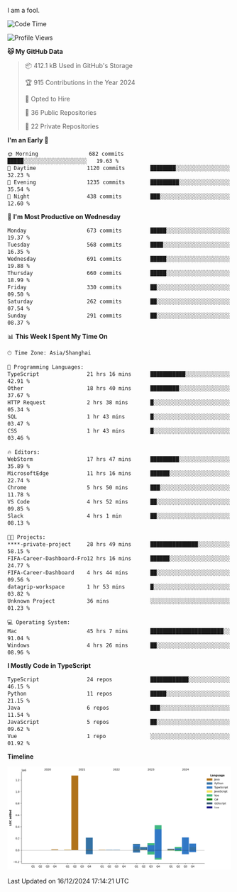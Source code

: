 I am a fool.

<!--START_SECTION:waka-->
![Code Time](http://img.shields.io/badge/Code%20Time-2%2C274%20hrs%2014%20mins-blue)

![Profile Views](http://img.shields.io/badge/Profile%20Views-4-blue)

**🐱 My GitHub Data** 

> 📦 412.1 kB Used in GitHub's Storage 
 > 
> 🏆 915 Contributions in the Year 2024
 > 
> 💼 Opted to Hire
 > 
> 📜 36 Public Repositories 
 > 
> 🔑 22 Private Repositories 
 > 
**I'm an Early 🐤** 

```text
🌞 Morning                682 commits         █████░░░░░░░░░░░░░░░░░░░░   19.63 % 
🌆 Daytime                1120 commits        ████████░░░░░░░░░░░░░░░░░   32.23 % 
🌃 Evening                1235 commits        █████████░░░░░░░░░░░░░░░░   35.54 % 
🌙 Night                  438 commits         ███░░░░░░░░░░░░░░░░░░░░░░   12.60 % 
```
📅 **I'm Most Productive on Wednesday** 

```text
Monday                   673 commits         █████░░░░░░░░░░░░░░░░░░░░   19.37 % 
Tuesday                  568 commits         ████░░░░░░░░░░░░░░░░░░░░░   16.35 % 
Wednesday                691 commits         █████░░░░░░░░░░░░░░░░░░░░   19.88 % 
Thursday                 660 commits         █████░░░░░░░░░░░░░░░░░░░░   18.99 % 
Friday                   330 commits         ██░░░░░░░░░░░░░░░░░░░░░░░   09.50 % 
Saturday                 262 commits         ██░░░░░░░░░░░░░░░░░░░░░░░   07.54 % 
Sunday                   291 commits         ██░░░░░░░░░░░░░░░░░░░░░░░   08.37 % 
```


📊 **This Week I Spent My Time On** 

```text
🕑︎ Time Zone: Asia/Shanghai

💬 Programming Languages: 
TypeScript               21 hrs 16 mins      ███████████░░░░░░░░░░░░░░   42.91 % 
Other                    18 hrs 40 mins      █████████░░░░░░░░░░░░░░░░   37.67 % 
HTTP Request             2 hrs 38 mins       █░░░░░░░░░░░░░░░░░░░░░░░░   05.34 % 
SQL                      1 hr 43 mins        █░░░░░░░░░░░░░░░░░░░░░░░░   03.47 % 
CSS                      1 hr 43 mins        █░░░░░░░░░░░░░░░░░░░░░░░░   03.46 % 

🔥 Editors: 
WebStorm                 17 hrs 47 mins      █████████░░░░░░░░░░░░░░░░   35.89 % 
MicrosoftEdge            11 hrs 16 mins      ██████░░░░░░░░░░░░░░░░░░░   22.74 % 
Chrome                   5 hrs 50 mins       ███░░░░░░░░░░░░░░░░░░░░░░   11.78 % 
VS Code                  4 hrs 52 mins       ██░░░░░░░░░░░░░░░░░░░░░░░   09.85 % 
Slack                    4 hrs 1 min         ██░░░░░░░░░░░░░░░░░░░░░░░   08.13 % 

🐱‍💻 Projects: 
****-private-project     28 hrs 49 mins      ███████████████░░░░░░░░░░   58.15 % 
FIFA-Career-Dashboard-Fro12 hrs 16 mins      ██████░░░░░░░░░░░░░░░░░░░   24.77 % 
FIFA-Career-Dashboard    4 hrs 44 mins       ██░░░░░░░░░░░░░░░░░░░░░░░   09.56 % 
datagrip-workspace       1 hr 53 mins        █░░░░░░░░░░░░░░░░░░░░░░░░   03.82 % 
Unknown Project          36 mins             ░░░░░░░░░░░░░░░░░░░░░░░░░   01.23 % 

💻 Operating System: 
Mac                      45 hrs 7 mins       ███████████████████████░░   91.04 % 
Windows                  4 hrs 26 mins       ██░░░░░░░░░░░░░░░░░░░░░░░   08.96 % 
```

**I Mostly Code in TypeScript** 

```text
TypeScript               24 repos            ████████████░░░░░░░░░░░░░   46.15 % 
Python                   11 repos            █████░░░░░░░░░░░░░░░░░░░░   21.15 % 
Java                     6 repos             ███░░░░░░░░░░░░░░░░░░░░░░   11.54 % 
JavaScript               5 repos             ██░░░░░░░░░░░░░░░░░░░░░░░   09.62 % 
Vue                      1 repo              ░░░░░░░░░░░░░░░░░░░░░░░░░   01.92 % 
```



**Timeline**

![Lines of Code chart](https://raw.githubusercontent.com/VeejaLiu/VeejaLiu/master/assets/bar_graph.png)


 Last Updated on 16/12/2024 17:14:21 UTC
<!--END_SECTION:waka-->
